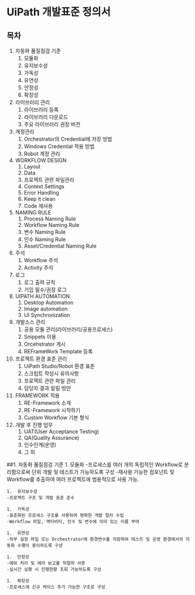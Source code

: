 # UiPath 개발표준 정의서

## 목차

1.	자동화 품질점검 기준
	1.	모듈화
	1.	유지보수성
	1.	가독성
	1.	유연성
	1.	안정성
	1.	확장성
1.	라이브러리 관리
	1.	라이브러리 등록
	1.	라이브러리 다운로드
	1.	주요 라이브러리 권장 버전
1.	계정관리
	1.	Orchestrator의 Credential에 저장 방법
	1.	Windows Credential 적용 방법
	1.	Robot 계정 관리
1.	WORKFLOW DESIGN
	1.	Layout
	1.	Data
	1.	프로젝트 관련 파일관리
	1.	Context Settings
	1.	Error Handling
	1.	Keep it clean
	1.	Code 재사용
1.	NAMING RULE
	1.	Process Naming Rule
	1.	Workflow Naming Rule
	1.	변수 Naming Rule
	1.	인수 Naming Rule
	1.	Asset/Credential Naming Rule
1.	주석
	1.	Workflow 주석
	1.	Activity 주석
1.	로그
	1.	로그 출력 규칙
	1.	기입 필수/권장 로그
1.	UIPATH AUTOMATION
	1.	Desktop Automation
	1.	Image automation
	1.	UI Synchronization
1.	개발소스 관리
	1.	공용 모듈 관리(라이브러리/공용프로세스)
	1.	Snippets 이용
	1.	Orcehstrator 게시
	1.	REFrameWork Template 등록
1.	프로젝트 환경 표준 관리
	1.	UiPath Studio/Robot 환경 표준
	1.	스크립트 작성시 유의사항
	1.	프로젝트 관련 파일 관리
	1.	담당자 결과 알림 방안
1.	FRAMEWORK 적용
	1.	RE-Framework 소개
	1.	RE-Framework 시작하기
	1.	Custom Workflow 기본 형식
1.	개발 후 진행 업무
	1.	UAT(User Acceptance Testing)
	1.	QA(Quality Assurance)
	1.	인수인계(운영)
	1.	그 외


##1.	자동화 품질점검 기준
	1.	모듈화
	-프로세스를 여러 개의 독립적인 Workflow로 분리함으로써 단위 개발 및 테스트가 가능하도록 구성
	-재사용 가능한 컴포넌트 및 Workflow를 추출하여 여러 프로젝트에 범용적으로 사용 가능.

	1.	유지보수성
	-프로젝트 구조 및 개발 표준 준수

	1.	가독성
	-표준화된 프로세스 구조를 사용하여 명확한 개발 절차 수립
	-Workflow 파일, 액티비티, 인수 및 변수에 의미 있는 이름 부여

	1.	유연성
	-외부 설정 파일 또는 Orchestrator에 환경변수를 저장하여 테스트 및 운영 환경에서의 자동화 수행이 용이하도록 구성

	1.	안정성
	-예외 처리 및 에러 보고를 적절히 사용
	-실시간 실행 시 진행현황 조회 가능하도록 구성

	1.	확장성
	-프로세스에 신규 케이스 추가 가능한 구조로 구성
